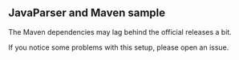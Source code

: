 JavaParser and Maven sample
---


The Maven dependencies may lag behind the official releases a bit.

If you notice some problems with this setup, please open an issue.

